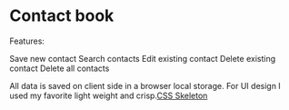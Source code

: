 # Contact book

Features: 

Save new contact
Search contacts
Edit existing contact
Delete existing contact
Delete all contacts


All data is saved on client side in a browser local storage.
For UI design I used my favorite light weight and crisp.<a href="http://www.getskeleton.com">CSS Skeleton</a> 
